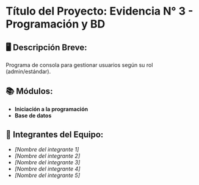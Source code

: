 # **Título del Proyecto: Evidencia N° 3 - Programación y BD**      

## 🖥️ Descripción Breve:   
Programa de consola para gestionar usuarios según su rol (admin/estándar).

## 📚 Módulos: 
- **Iniciación a la programación**
- **Base de datos**

## 👥  Integrantes del Equipo:

- _[Nombre del integrante 1]_
- _[Nombre del integrante 2]_
- _[Nombre del integrante 3]_
- _[Nombre del integrante 4]_
- _[Nombre del integrante 5]_

